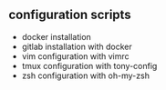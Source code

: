 ## configuration scripts

- docker installation
- gitlab installation with docker
- vim configuration with vimrc
- tmux configuration with tony-config
- zsh configuration with oh-my-zsh
